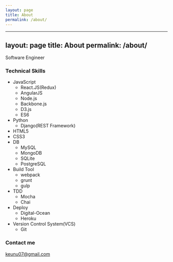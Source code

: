 ```yaml
---
layout: page
title: About
permalink: /about/
---
```


---
layout: page
title: About
permalink: /about/
---

Software Engineer

### Technical Skills
- JavaScript
     * React.JS(Redux)
     * AngularJS
     * Node.js
     * Backbone.js
     * D3.js
     * ES6
- Python
     * Django(REST Framework)
- HTML5
- CSS3
- DB
     * MySQL
     * MongoDB
     * SQLite
     * PostgreSQL
- Build Tool
     * webpack
     * grunt
     * gulp
- TDD
     * Mocha
     * Chai
- Deploy
     * Digital-Ocean
     * Heroku
- Version Control System(VCS)
     * Git


### Contact me

[keunu07@gmail.com](mailto:email@domain.com)
